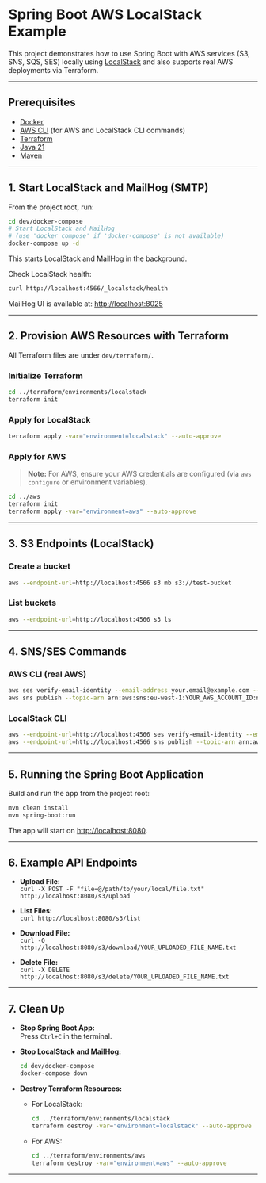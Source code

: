 # Spring Boot AWS LocalStack Example

This project demonstrates how to use Spring Boot with AWS services (S3, SNS, SQS, SES) locally using [LocalStack](https://github.com/localstack/localstack) and also supports real AWS deployments via Terraform.

---

## Prerequisites

- [Docker](https://www.docker.com/products/docker-desktop)
- [AWS CLI](https://aws.amazon.com/cli/) (for AWS and LocalStack CLI commands)
- [Terraform](https://www.terraform.io/downloads)
- [Java 21](https://openjdk.org/)
- [Maven](https://maven.apache.org/download.cgi)

---

## 1. Start LocalStack and MailHog (SMTP)

From the project root, run:

```bash
cd dev/docker-compose
# Start LocalStack and MailHog
# (use 'docker compose' if 'docker-compose' is not available)
docker-compose up -d
```

This starts LocalStack and MailHog in the background.

Check LocalStack health:

```bash
curl http://localhost:4566/_localstack/health
```

MailHog UI is available at: [http://localhost:8025](http://localhost:8025)

---

## 2. Provision AWS Resources with Terraform

All Terraform files are under `dev/terraform/`.

### Initialize Terraform

```bash
cd ../terraform/environments/localstack
terraform init
```

### Apply for LocalStack

```bash
terraform apply -var="environment=localstack" --auto-approve
```

### Apply for AWS

> **Note:** For AWS, ensure your AWS credentials are configured (via `aws configure` or environment variables).

```bash
cd ../aws
terraform init
terraform apply -var="environment=aws" --auto-approve
```

---

## 3. S3 Endpoints (LocalStack)

### Create a bucket

```bash
aws --endpoint-url=http://localhost:4566 s3 mb s3://test-bucket
```

### List buckets

```bash
aws --endpoint-url=http://localhost:4566 s3 ls
```

---

## 4. SNS/SES Commands

### AWS CLI (real AWS)

```bash
aws ses verify-email-identity --email-address your.email@example.com --region eu-west-1
aws sns publish --topic-arn arn:aws:sns:eu-west-1:YOUR_AWS_ACCOUNT_ID:notifications_topic_sns --message "hello world" --subject "hello"
```

### LocalStack CLI

```bash
aws --endpoint-url=http://localhost:4566 ses verify-email-identity --email-address your.email@example.com --region eu-west-1
aws --endpoint-url=http://localhost:4566 sns publish --topic-arn arn:aws:sns:eu-west-1:000000000000:notifications_topic_sns --message "hello world" --subject "hello"
```

---

## 5. Running the Spring Boot Application

Build and run the app from the project root:

```bash
mvn clean install
mvn spring-boot:run
```

The app will start on [http://localhost:8080](http://localhost:8080).

---

## 6. Example API Endpoints

- **Upload File:**  
  `curl -X POST -F "file=@/path/to/your/local/file.txt" http://localhost:8080/s3/upload`

- **List Files:**  
  `curl http://localhost:8080/s3/list`

- **Download File:**  
  `curl -O http://localhost:8080/s3/download/YOUR_UPLOADED_FILE_NAME.txt`

- **Delete File:**  
  `curl -X DELETE http://localhost:8080/s3/delete/YOUR_UPLOADED_FILE_NAME.txt`

---

## 7. Clean Up

- **Stop Spring Boot App:**  
  Press `Ctrl+C` in the terminal.

- **Stop LocalStack and MailHog:**

  ```bash
  cd dev/docker-compose
  docker-compose down
  ```

- **Destroy Terraform Resources:**

  - For LocalStack:

    ```bash
    cd ../terraform/environments/localstack
    terraform destroy -var="environment=localstack" --auto-approve
    ```

  - For AWS:
    ```bash
    cd ../terraform/environments/aws
    terraform destroy -var="environment=aws" --auto-approve
    ```

---

